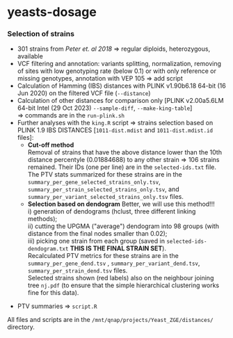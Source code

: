 # yeasts-dosage

### Selection of strains   
- 301 strains from *Peter et. al  2018* => regular diploids, heterozygous, available  
- VCF filtering and annotation: variants splitting, normalization, removing of sites  with low genotyping rate (below 0.1) or with only reference or missing genotypes, annotation with VEP 105 => add script
- Calculation of Hamming (IBS) distances with PLINK v1.90b6.18 64-bit (16 Jun 2020) on the filtered VCF file (`--distance`)
- Calculation of other distances for comparison only [PLINK v2.00a5.6LM 64-bit Intel (29 Oct 2023) `--sample-diff`, `--make-king-table`]   
  => commands are in the `run-plink.sh`
 - Further analyses with the `king.R` script => strains selection based on PLINK 1.9 IBS DISTANCES [`1011-dist.mdist` and `1011-dist.mdist.id` files]:
   * **Cut-off method**   
     Removal of strains that have the above distance lower than the 10th distance percentyle  (0.01884688) to any other strain => 106 strains remained. 
     Their IDs (one per line) are in the `selected-ids.txt` file. The PTV stats summarized for these strains are in the `summary_per_gene_selected_strains_only.tsv`, `summary_per_strain_selected_strains_only.tsv`, and `summary_per_variant_selected_strains_only.tsv` files.
    * **Selection based on dendogram**  Better, we will use this method!!!   
         i) generation of dendograms (hclust, three different linking methods);                
         ii) cutting the UPGMA ("average") dendogram into 98 groups (with distance from the final nodes smaller than 0.02);   
         iii) picking one strain from each group (saved in `selected-ids-dendogram.txt` **THIS IS THE FINAL STRAIN SET**).   
      Recalculated PTV metrics for these strains are in the `summary_per_gene_dend.tsv` , `summary_per_variant_dend.tsv`, `summary_per_strain_dend.tsv` files.  
      Selected strains shown (red labels) also on the neighbour joining tree `nj.pdf` (to ensure that the simple hierarchical clustering works fine for this data).   

 * PTV summaries => `script.R`      


All files and scripts are in the `/mnt/qnap/projects/Yeast_ZGE/distances/` directory.
  